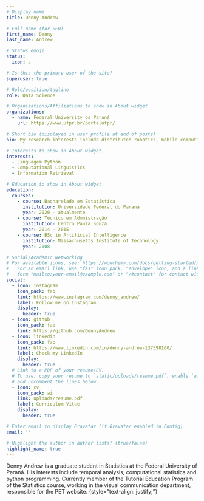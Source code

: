 ```yaml
---
# Display name
title: Denny Andrew

# Full name (for SEO)
first_name: Denny
last_name: Andrew

# Status emoji
status:
  icon: ☕️

# Is this the primary user of the site?
superuser: true

# Role/position/tagline
role: Data Science

# Organizations/Affiliations to show in About widget
organizations:
  - name: Federal University os Paraná
    url: https://www.ufpr.br/portalufpr/

# Short bio (displayed in user profile at end of posts)
bio: My research interests include distributed robotics, mobile computing and programmable matter.

# Interests to show in About widget
interests:
  - Linguagem Python
  - Computational Linguistics
  - Information Retrieval

# Education to show in About widget
education:
  courses:
    - course: Bacharelado em Estatística 
      institution: Universidade Federal do Paraná
      year: 2020 - atualmente
    - course: Técnico em Admnistração
      institution: Centro Paula Souza
      year: 2014 - 2015
    - course: BSc in Artificial Intelligence
      institution: Massachusetts Institute of Technology
      year: 2008

# Social/Academic Networking
# For available icons, see: https://wowchemy.com/docs/getting-started/page-builder/#icons
#   For an email link, use "fas" icon pack, "envelope" icon, and a link in the
#   form "mailto:your-email@example.com" or "/#contact" for contact widget.
social:
  - icon: instagram
    icon_pack: fab
    link: https://www.instagram.com/denny_andrew/
    label: Follow me on Instagram
    display:
      header: true
  - icon: github
    icon_pack: fab
    link: https://github.com/DennyAndrew
  - icon: linkedin
    icon_pack: fab
    link: https://www.linkedin.com/in/denny-andrew-137598160/
    label: Check my LinkedIn
    display:
      header: true
  # Link to a PDF of your resume/CV.
  # To use: copy your resume to `static/uploads/resume.pdf`, enable `ai` icons in `params.yaml`,
  # and uncomment the lines below.
  - icon: cv
    icon_pack: ai
    link: uploads/resume.pdf
    label: Curriculum Vitae
    display:
      header: true

# Enter email to display Gravatar (if Gravatar enabled in Config)
email: ''

# Highlight the author in author lists? (true/false)
highlight_name: true
---
```


Denny Andrew is a graduate student in Statistics at the Federal University of Paraná. His interests include temporal analysis, computational statistics and python programming. Currently member of the Tutorial Education Program of the Statistics course, working in the visual communication department, responsible for the PET website.
{style="text-align: justify;"}
